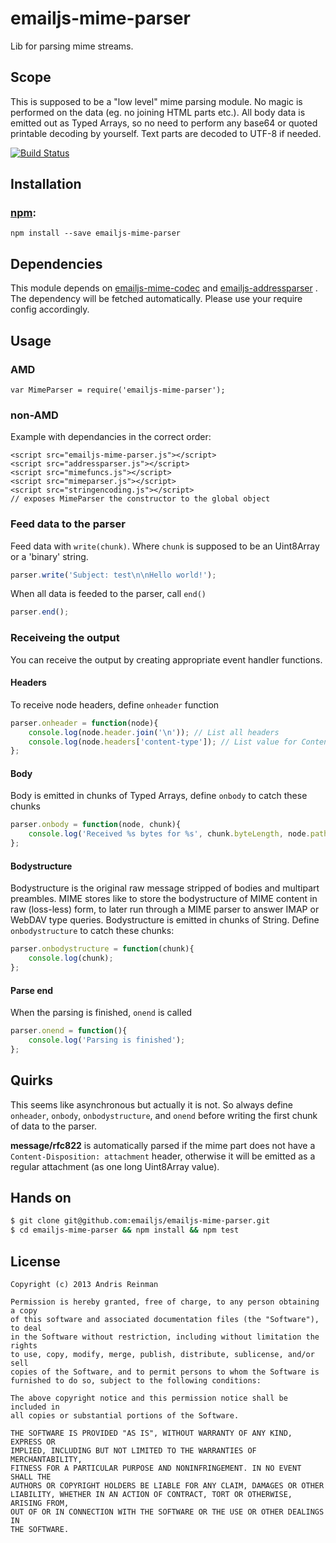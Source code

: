 # emailjs-mime-parser

Lib for parsing mime streams.

## Scope

This is supposed to be a "low level" mime parsing module. No magic is performed on the data (eg. no joining HTML parts etc.). All body data is emitted out as Typed Arrays, so no need to perform any base64 or quoted printable decoding by yourself. Text parts are decoded to UTF-8 if needed.

[![Build Status](https://travis-ci.org/emailjs/emailjs-mime-parser.png?branch=master)](https://travis-ci.org/emailjs/emailjs-mime-parser)

## Installation

### [npm](https://www.npmjs.org/):

    npm install --save emailjs-mime-parser

## Dependencies

This module depends on [emailjs-mime-codec](https://github.com/emailjs/emailjs-mime-codec) and [emailjs-addressparser](https://github.com/emailjs/emailjs-addressparser) . The dependency will be fetched automatically. Please use your require config accordingly.

## Usage

### AMD

    var MimeParser = require('emailjs-mime-parser');

### non-AMD

Example with dependancies in the correct order:

    <script src="emailjs-mime-parser.js"></script>
    <script src="addressparser.js"></script>
    <script src="mimefuncs.js"></script>
    <script src="mimeparser.js"></script>
    <script src="stringencoding.js"></script>
    // exposes MimeParser the constructor to the global object

### Feed data to the parser

Feed data with `write(chunk)`. Where `chunk` is supposed to be an Uint8Array or a 'binary' string.

```javascript
parser.write('Subject: test\n\nHello world!');
```

When all data is feeded to the parser, call `end()`

```javascript
parser.end();
```

### Receiveing the output

You can receive the output by creating appropriate event handler functions.

#### Headers

To receive node headers, define `onheader` function

```javascript
parser.onheader = function(node){
    console.log(node.header.join('\n')); // List all headers
    console.log(node.headers['content-type']); // List value for Content-Type
};
```

#### Body

Body is emitted in chunks of Typed Arrays, define `onbody` to catch these chunks

```javascript
parser.onbody = function(node, chunk){
    console.log('Received %s bytes for %s', chunk.byteLength, node.path.join("."));
};
```

#### Bodystructure

Bodystructure is the original raw message stripped of bodies and multipart preambles. MIME stores like to store the bodystructure of MIME content in raw (loss-less) form, to later run through a MIME parser to answer IMAP or WebDAV type queries. Bodystructure is emitted in chunks of String. Define `onbodystructure` to catch these chunks:

```javascript
parser.onbodystructure = function(chunk){
    console.log(chunk);
};
```

#### Parse end

When the parsing is finished, `onend` is called

```javascript
parser.onend = function(){
    console.log('Parsing is finished');
};
```

## Quirks

This seems like asynchronous but actually it is not. So always define `onheader`, `onbody`, `onbodystructure`, and `onend` before writing the first chunk of data to the parser.

**message/rfc822** is automatically parsed if the mime part does not have a `Content-Disposition: attachment` header, otherwise it will be emitted as a regular attachment (as one long Uint8Array value).

## Hands on

```bash
$ git clone git@github.com:emailjs/emailjs-mime-parser.git
$ cd emailjs-mime-parser && npm install && npm test
```

## License

    Copyright (c) 2013 Andris Reinman

    Permission is hereby granted, free of charge, to any person obtaining a copy
    of this software and associated documentation files (the "Software"), to deal
    in the Software without restriction, including without limitation the rights
    to use, copy, modify, merge, publish, distribute, sublicense, and/or sell
    copies of the Software, and to permit persons to whom the Software is
    furnished to do so, subject to the following conditions:

    The above copyright notice and this permission notice shall be included in
    all copies or substantial portions of the Software.

    THE SOFTWARE IS PROVIDED "AS IS", WITHOUT WARRANTY OF ANY KIND, EXPRESS OR
    IMPLIED, INCLUDING BUT NOT LIMITED TO THE WARRANTIES OF MERCHANTABILITY,
    FITNESS FOR A PARTICULAR PURPOSE AND NONINFRINGEMENT. IN NO EVENT SHALL THE
    AUTHORS OR COPYRIGHT HOLDERS BE LIABLE FOR ANY CLAIM, DAMAGES OR OTHER
    LIABILITY, WHETHER IN AN ACTION OF CONTRACT, TORT OR OTHERWISE, ARISING FROM,
    OUT OF OR IN CONNECTION WITH THE SOFTWARE OR THE USE OR OTHER DEALINGS IN
    THE SOFTWARE.
